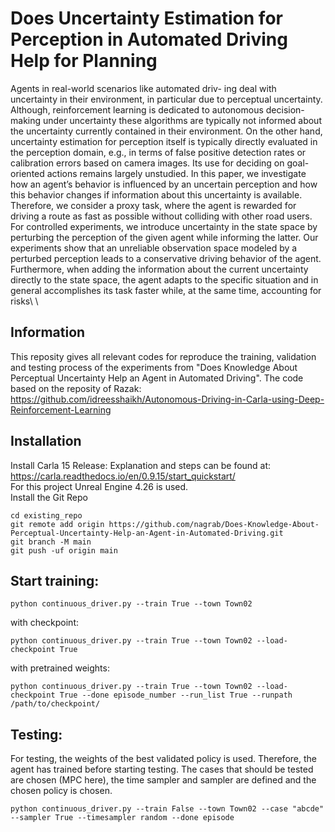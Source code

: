 # Does Uncertainty Estimation for Perception in Automated Driving Help for Planning
Agents in real-world scenarios like automated driv-
ing deal with uncertainty in their environment, in particular
due to perceptual uncertainty. Although, reinforcement learning
is dedicated to autonomous decision-making under uncertainty
these algorithms are typically not informed about the uncertainty
currently contained in their environment. On the other hand,
uncertainty estimation for perception itself is typically directly
evaluated in the perception domain, e.g., in terms of false
positive detection rates or calibration errors based on camera
images. Its use for deciding on goal-oriented actions remains
largely unstudied. In this paper, we investigate how an agent’s
behavior is influenced by an uncertain perception and how
this behavior changes if information about this uncertainty is
available. Therefore, we consider a proxy task, where the agent is
rewarded for driving a route as fast as possible without colliding
with other road users. For controlled experiments, we introduce
uncertainty in the state space by perturbing the perception of
the given agent while informing the latter. Our experiments show
that an unreliable observation space modeled by a perturbed
perception leads to a conservative driving behavior of the agent.
Furthermore, when adding the information about the current
uncertainty directly to the state space, the agent adapts to the
specific situation and in general accomplishes its task faster while,
at the same time, accounting for risks\ \

## Information
This reposity gives all relevant codes for reproduce the training, validation and testing process of the experiments from "Does Knowledge About Perceptual Uncertainty Help an Agent in Automated Driving". 
The code based on the reposity of Razak: https://github.com/idreesshaikh/Autonomous-Driving-in-Carla-using-Deep-Reinforcement-Learning

## Installation
Install Carla 15 Release: Explanation and steps can be found at: https://carla.readthedocs.io/en/0.9.15/start_quickstart/ \
For this project Unreal Engine 4.26 is used. \
Install the Git Repo
```
cd existing_repo
git remote add origin https://github.com/nagrab/Does-Knowledge-About-Perceptual-Uncertainty-Help-an-Agent-in-Automated-Driving.git
git branch -M main
git push -uf origin main
```

## Start training:
```
python continuous_driver.py --train True --town Town02
```
with checkpoint:
```
python continuous_driver.py --train True --town Town02 --load-checkpoint True
```
with pretrained weights:
```
python continuous_driver.py --train True --town Town02 --load-checkpoint True --done episode_number --run_list True --runpath /path/to/checkpoint/
```

## Testing:
For testing, the weights of the best validated policy is used. Therefore, the agent has trained before starting testing. 
The cases that should be tested are chosen (MPC here), the time sampler and sampler are defined and the chosen policy is chosen.
```
python continuous_driver.py --train False --town Town02 --case "abcde" --sampler True --timesampler random --done episode
```

